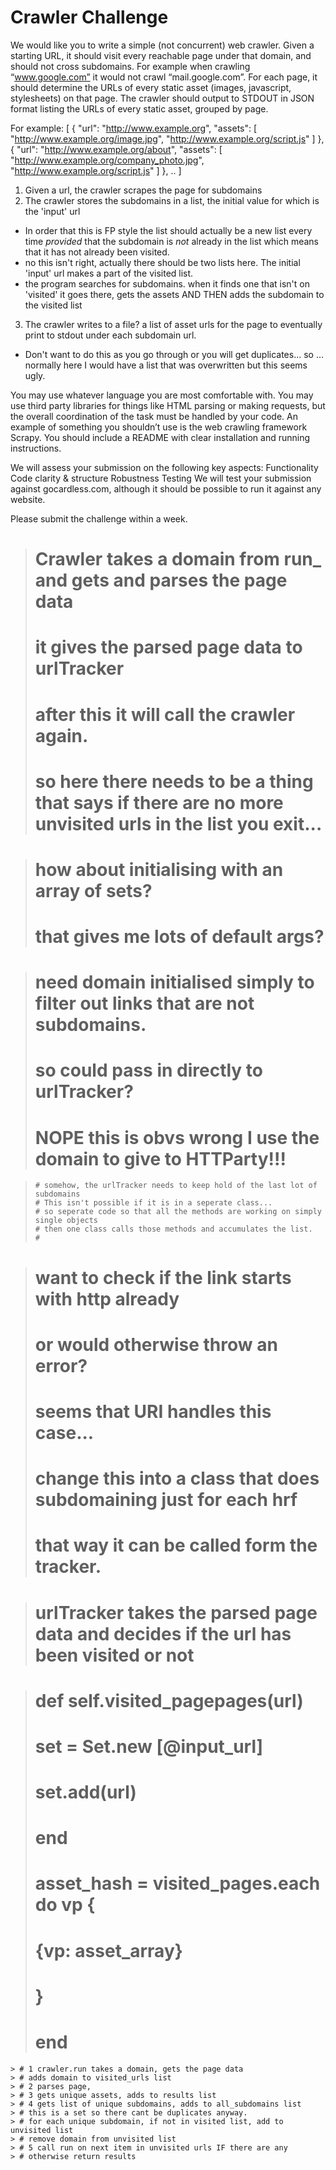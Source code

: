 Crawler Challenge
=================

We would like you to write a simple (not concurrent) web crawler.
Given a starting URL, it should visit every reachable page under that domain, and should not cross subdomains. For example when crawling “www.google.com” it would not crawl “mail.google.com”.
For each page, it should determine the URLs of every static asset (images, javascript, stylesheets) on that page.
The crawler should output to STDOUT in JSON format listing the URLs of every static asset, grouped by page.
 
For example:
[
  {
    "url": "http://www.example.org",
    "assets": [
      "http://www.example.org/image.jpg",
      "http://www.example.org/script.js"
    ]
  },
  {
    "url": "http://www.example.org/about",
    "assets": [
      "http://www.example.org/company_photo.jpg",
      "http://www.example.org/script.js"
    ]
  },
  ..
]
 

1. Given a url, the crawler scrapes the page for subdomains
2. The crawler stores the subdomains in a list, the initial value for which is the 'input' url
  * In order that this is FP style the list should actually be a new list every time *provided* that the subdomain is *not* already in the list which means that it has not already been visited.
  * no this isn't right, actually there should be two lists here. The initial 'input' url makes a part of the visited list. 
  * the program searches for subdomains. when it finds one that isn't on 'visited' it goes there, gets the assets AND THEN adds the subdomain to the visited list
3. The crawler writes to a file? a list of asset urls for the page to eventually print to stdout under each subdomain url.
  * Don't want to do this as you go through or you will get duplicates... so ... normally here I would have a list that was overwritten but this seems ugly.



You may use whatever language you are most comfortable with.
You may use third party libraries for things like HTML parsing or making requests, but the overall coordination of the task must be handled by your code. An example of something you shouldn’t use is the web crawling framework Scrapy.
You should include a README with clear installation and running instructions.
 
We will assess your submission on the following key aspects:
Functionality
Code clarity & structure
Robustness
Testing
We will test your submission against gocardless.com, although it should be possible to run it against any website.
 
Please submit the challenge within a week.


> # Crawler takes a domain from run_ and gets and parses the page data
> # it gives the parsed page data to urlTracker
> #
> # after this it will call the crawler again.
> # so here there needs to be a thing that says if there are no more unvisited urls in the list you exit...

>   # how about initialising with an array of sets?
>   # that gives me lots of default args?

>   # need domain initialised simply to filter out links that are not subdomains.
>   # so could pass in directly to urlTracker?
>   # NOPE this is obvs wrong I use the domain to give to HTTParty!!!

>     # somehow, the urlTracker needs to keep hold of the last lot of subdomains
>     # This isn't possible if it is in a seperate class...
>     # so seperate code so that all the methods are working on simply single objects
>     # then one class calls those methods and accumulates the list.
>     #

>   # want to check if the link starts with http already
>   # or would otherwise throw an error?
>   # seems that URI handles this case...
> # change this into a class that does subdomaining just for each hrf
> # that way it can be called form the tracker.


> # urlTracker takes the parsed page data and decides if the url has been visited or not

> # def self.visited_pagepages(url)
> #   set = Set.new [@input_url]
> #   set.add(url)
> # end
> # asset_hash = visited_pages.each do vp {
> #   {vp: asset_array}
> # }
> # end

    > # 1 crawler.run takes a domain, gets the page data
    > # adds domain to visited_urls list
    > # 2 parses page, 
    > # 3 gets unique assets, adds to results list 
    > # 4 gets list of unique subdomains, adds to all_subdomains list
    > # this is a set so there cant be duplicates anyway.
    > # for each unique subdomain, if not in visited list, add to unvisited list
    > # remove domain from unvisited list
    > # 5 call run on next item in unvisited urls IF there are any 
    > # otherwise return results
